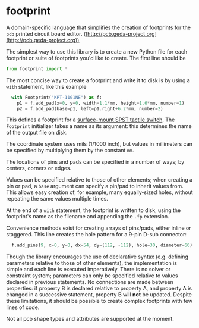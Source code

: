 footprint
=========

A domain-specific language that simplifies the creation of footprints for
the `pcb` printed circuit board editor. ([http://pcb.geda-project.org](http://pcb.geda-project.org))

The simplest way to use this library is to create a new Python file for
each footprint or suite of footprints you'd like to create. The first line
should be

```python
from footprint import *
```

The most concise way to create a footprint and write it to disk is by using
a `with` statement, like this example

```python
  with Footprint("KPT-1101NE") as f:
    p1 = f.add_pad(x=0, y=0, width=1.1*mm, height=1.6*mm, number=1)
    p2 = f.add_pad(base=p1, left=p1.right+6.2*mm, number=2)
```

This defines a footprint for a [surface-mount SPST tactile switch](https://www.sparkfun.com/products/8229).
The `Footprint` initializer takes a name as its argument: this determines
the name of the output file on disk.

The coordinate system uses mils (1/1000 inch), but values in millimeters can
be specified by multiplying them by the constant `mm`.

The locations of pins and pads can be specified in a number of ways; by
centers, corners or edges.

Values can be specified relative to those of other elements; when creating a
pin or pad, a `base` argument can specify a pin/pad to inherit values from.
This allows easy creation of, for example, many equally-sized holes, without
repeating the same values multiple times.

At the end of a `with` statement, the footprint is written to disk, using
the footprint's name as the filename and appending the `.fp` extension.

Convenience methods exist for creating arrays of pins/pads, either inline or
staggered. This line creates the hole pattern for a 9-pin D-sub connector:

```python
  f.add_pins(9, x=0, y=0, dx=54, dy=(112, -112), hole=30, diameter=66)
```

Though the library encourages the use of declarative syntax (e.g. defining
parameters relative to those of other elements), the implementation is
simple and each line is executed imperatively. There is no solver or
constraint system; parameters can only be specified relative to values
declared in previous statements. No connections are made between properties:
if property B is declared relative to property A, and property A is changed
in a successive statement, property B will **not** be updated. Despite these
limitations, it should be possible to create complex footprints with few
lines of code.

Not all pcb shape types and attributes are supported at the moment.
